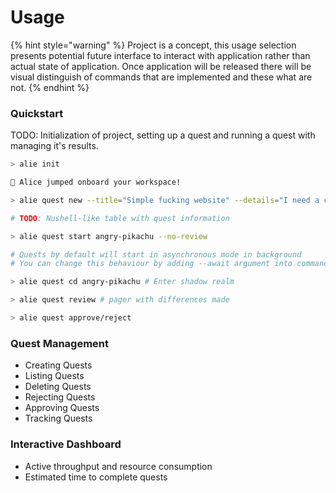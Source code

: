 # Usage

{% hint style="warning" %}
Project is a concept, this usage selection presents potential future interface to interact with application rather than actual state of application. Once application will be released there will be visual distinguish of commands that are implemented and these what are not.
{% endhint %}

### Quickstart

TODO: Initialization of project, setting up a quest and running a quest with managing it's results.

```sh
> alie init

🚀 Alice jumped onboard your workspace!

> alie quest new --title="Simple fucking website" --details="I need a clone of infamous motherfucking website project"

# TODO: Nushell-like table with quest information

> alie quest start angry-pikachu --no-review

# Quests by default will start in asynchronous mode in background
# You can change this behaviour by adding --await argument into command

> alie quest cd angry-pikachu # Enter shadow realm

> alie quest review # pager with differences made

> alie quest approve/reject
```

### Quest Management

* Creating Quests
* Listing Quests
* Deleting Quests
* Rejecting Quests
* Approving Quests
* Tracking Quests

### Interactive Dashboard

* Active throughput and resource consumption
* Estimated time to complete quests

